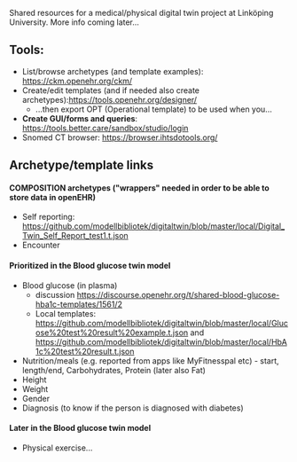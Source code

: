 Shared resources for a medical/physical digital twin project at Linköping University. More info coming later...

## Tools:
* List/browse archetypes (and template examples): https://ckm.openehr.org/ckm/
* Create/edit templates (and if needed also create archetypes):https://tools.openehr.org/designer/
    * ...then export OPT (Operational template) to be used when you...
* **Create GUI/forms and queries**: https://tools.better.care/sandbox/studio/login
* Snomed CT browser: https://browser.ihtsdotools.org/

## Archetype/template links 

#### COMPOSITION archetypes ("wrappers" needed in order to be able to store data in openEHR)
* Self reporting: https://github.com/modellbibliotek/digitaltwin/blob/master/local/Digital_Twin_Self_Report_test1.t.json
* Encounter

#### Prioritized in the Blood glucose twin model
* Blood glucose (in plasma)
    * discussion https://discourse.openehr.org/t/shared-blood-glucose-hba1c-templates/1561/2
    * Local templates: https://github.com/modellbibliotek/digitaltwin/blob/master/local/Glucose%20test%20result%20example.t.json and https://github.com/modellbibliotek/digitaltwin/blob/master/local/HbA1c%20test%20result.t.json
* Nutrition/meals (e.g. reported from apps like MyFitnesspal etc) - start, length/end, Carbohydrates, Protein (later also Fat)
* Height
* Weight
* Gender
* Diagnosis (to know if the person is diagnosed with diabetes)

#### Later in the Blood glucose twin model
* Physical exercise... 

